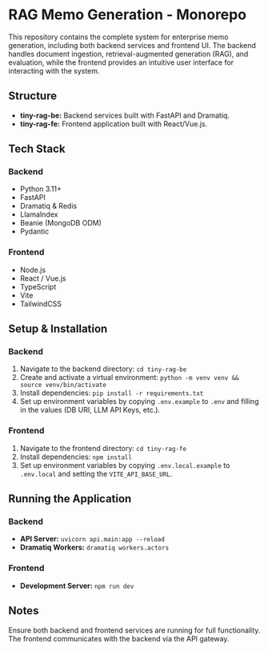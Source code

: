 # RAG Memo Generation - Monorepo

This repository contains the complete system for enterprise memo generation, including both backend services and frontend UI. The backend handles document ingestion, retrieval-augmented generation (RAG), and evaluation, while the frontend provides an intuitive user interface for interacting with the system.

## Structure

- **tiny-rag-be:** Backend services built with FastAPI and Dramatiq.
- **tiny-rag-fe:** Frontend application built with React/Vue.js.

## Tech Stack

### Backend
- Python 3.11+
- FastAPI
- Dramatiq & Redis
- LlamaIndex
- Beanie (MongoDB ODM)
- Pydantic

### Frontend
- Node.js
- React / Vue.js
- TypeScript
- Vite
- TailwindCSS

## Setup & Installation

### Backend
1. Navigate to the backend directory: `cd tiny-rag-be`
2. Create and activate a virtual environment: `python -m venv venv && source venv/bin/activate`
3. Install dependencies: `pip install -r requirements.txt`
4. Set up environment variables by copying `.env.example` to `.env` and filling in the values (DB URI, LLM API Keys, etc.).

### Frontend
1. Navigate to the frontend directory: `cd tiny-rag-fe`
2. Install dependencies: `npm install`
3. Set up environment variables by copying `.env.local.example` to `.env.local` and setting the `VITE_API_BASE_URL`.

## Running the Application

### Backend
- **API Server:** `uvicorn api.main:app --reload`
- **Dramatiq Workers:** `dramatiq workers.actors`

### Frontend
- **Development Server:** `npm run dev`

## Notes
Ensure both backend and frontend services are running for full functionality. The frontend communicates with the backend via the API gateway.